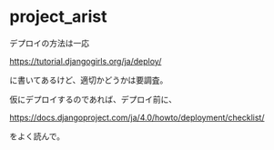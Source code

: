 # project_arist

デプロイの方法は一応

https://tutorial.djangogirls.org/ja/deploy/

に書いてあるけど、適切かどうかは要調査。

仮にデプロイするのであれば、デプロイ前に、

https://docs.djangoproject.com/ja/4.0/howto/deployment/checklist/

をよく読んで。
